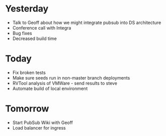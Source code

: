 # Yesterday

- Talk to Geoff about how we might integrate pubsub into DS architecture
- Conference call with Integra
- Bug fixes
- Decreased build time

# Today

- Fix broken tests
- Make sure seeds run in non-master branch deployments
- RVTool analysis of VMWare - send results to steve
- Automate build of local environment

# Tomorrow

- Start PubSub Wiki with Geoff
- Load balancer for ingress
